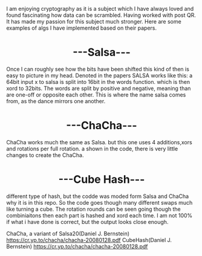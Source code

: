 I am enjoying cryptography as it is a subject which I have always loved and found fascinating how data can be scrambled. Having worked with post QR. It has made my passion for this subject much stronger. Here are some examples of algs I have implemented based on their papers. 
<p>
  <center>    <h1> ---Salsa--- </h1> </center>
 Once I can roughly see how the bits have been shifted this kind of then is easy to picture in my head. Denoted in the papers SALSA works like this: a 64bit input x to salsa is split into 16bit in the words function. which is then xord to 32bits. The words are split by positive and negative, meaning than are one-off or opposite
each other. This is where the name salsa comes from, as the dance mirrors one another. 
  
</p>

<p>
  <center>      <h1>    ---ChaCha---  </h1>   </center>
ChaCha works much the same as Salsa. but this one uses 4 additions,xors and rotations per full rotation. a shown in the code, there is very little changes to create the ChaCha.
</p>

<p>
  
  
<p>
  <center>      <h1>    ---Cube Hash---  </h1>   </center>
 
different type of hash, but the codde was moded form Salsa and ChaCha why it is in this repo. So the code goes though many different swaps much like turning a cube. 
The rotation rounds can be seen going though the combiniaitons then each part is hashed and xord each time. I am not 100% if what i have done is correct, but the output looks close enough. 
</p>
<p>
  
  
  
ChaCha, a variant of Salsa20(Daniel J. Bernstein) https://cr.yp.to/chacha/chacha-20080128.pdf
CubeHash(Daniel J. Bernstein) https://cr.yp.to/chacha/chacha-20080128.pdf
               



